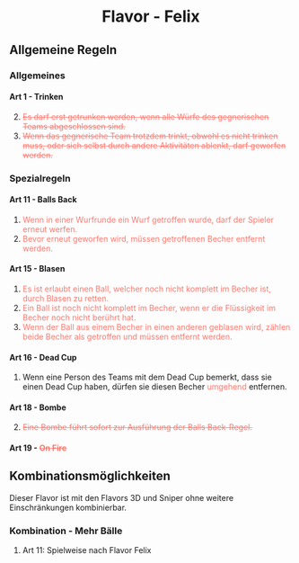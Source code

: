 <h1 align=center>Flavor - Felix</h1>

## Allgemeine Regeln

### Allgemeines

#### Art 1 - Trinken

2. <span style="color:rgb(253, 119, 110)"><del>Es darf erst getrunken werden, wenn alle Würfe des gegnerischen Teams abgeschlossen sind.</del></span>
3. <span style="color:rgb(253, 119, 110)"><del>Wenn das gegnerische Team trotzdem trinkt, obwohl es nicht trinken muss, oder sich selbst durch andere Aktivitäten ablenkt, darf geworfen werden.</del></span>

### Spezialregeln

#### Art 11 - Balls Back

1. <span style="color:rgb(253, 119, 110)">Wenn in einer Wurfrunde ein Wurf getroffen wurde, darf der Spieler erneut werfen.</span>
2. <span style="color:rgb(253, 119, 110)">Bevor erneut geworfen wird, müssen getroffenen Becher entfernt werden.</span>

#### Art 15 - Blasen

1. <span style="color:rgb(253, 119, 110)">Es ist erlaubt einen Ball, welcher noch nicht komplett im Becher ist, durch Blasen zu retten.</span>
2. <span style="color:rgb(253, 119, 110)">Ein Ball ist noch nicht komplett im Becher, wenn er die Flüssigkeit im Becher noch nicht berührt hat.</span>
3. <span style="color:rgb(253, 119, 110)">Wenn der Ball aus einem Becher in einen anderen geblasen wird, zählen beide Becher als getroffen und müssen entfernt werden.</span>

#### Art 16 - Dead Cup

1. Wenn eine Person des Teams mit dem Dead Cup bemerkt, dass sie einen Dead Cup haben, dürfen sie diesen Becher <span style="color:rgb(253, 119, 110)">umgehend</span> entfernen.

#### Art 18 - Bombe

2. <span style="color:rgb(253, 119, 110)"><del>Eine Bombe führt sofort zur Ausführung der Balls Back-Regel.</del></span>

#### Art 19 - <span style="color:rgb(253, 119, 110)"><del>On Fire</del></span>

## Kombinationsmöglichkeiten

Dieser Flavor ist mit den Flavors 3D und Sniper ohne weitere Einschränkungen kombinierbar.

### Kombination - Mehr Bälle

1. Art 11: Spielweise nach Flavor Felix
